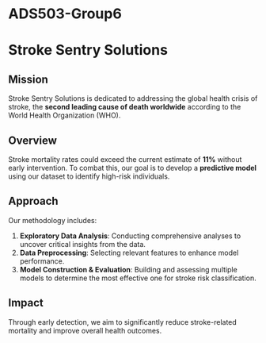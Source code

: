 # ADS503-Group6
# Stroke Sentry Solutions

## Mission
Stroke Sentry Solutions is dedicated to addressing the global health crisis of stroke, the **second leading cause of death worldwide** according to the World Health Organization (WHO). 

## Overview
Stroke mortality rates could exceed the current estimate of **11%** without early intervention. To combat this, our goal is to develop a **predictive model** using our dataset to identify high-risk individuals.

## Approach
Our methodology includes:
1. **Exploratory Data Analysis**: Conducting comprehensive analyses to uncover critical insights from the data.
2. **Data Preprocessing**: Selecting relevant features to enhance model performance.
3. **Model Construction & Evaluation**: Building and assessing multiple models to determine the most effective one for stroke risk classification.

## Impact
Through early detection, we aim to significantly reduce stroke-related mortality and improve overall health outcomes.
